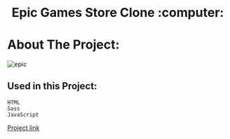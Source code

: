<h1 align="center" style="margin-top: 0px;">Epic Games Store Clone :computer:</h1>

# About The Project:

![epic](https://user-images.githubusercontent.com/89863203/152043401-352782d0-0e84-4e3a-938d-8686223ecd84.png)

## Used in this Project:
```
HTML
Sass
JavaScript
```
[Project link](https://rzayevgara.github.io/Epic-Games-Store-Clone)

